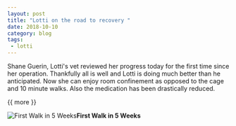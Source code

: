 ```yaml
---
layout: post
title: "Lotti on the road to recovery "
date: 2018-10-10
category: blog
tags:
 - lotti
---
```


<!--start excerpt-->

Shane Guerin, Lotti's vet reviewed her progress today for the first time since her operation. Thankfully all is well and Lotti is doing much better than he anticipated. Now she can enjoy room confinement as opposed to the cage and 10 minute walks. Also the medication has been drastically reduced.

{{ more }}


![First Walk in 5 Weeks](/images/2018/2018-10-10-lotti-on-the-road-to-recovery.jpg)**First Walk in 5 Weeks**